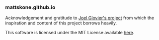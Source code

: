 ### mattskone.github.io

Acknowledgement and gratitude to [Joel Glovier's project](https://github.com/jglovier/resume-template) from which the inspiration and content of this project borrows heavily.

This software is licensed under the MIT License available [here](LICENSE).
